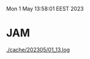 Mon  1 May 13:58:01 EEST 2023
# JAM
<a href='./cache/202305/01_13.log'>./cache/202305/01_13.log</a>
